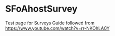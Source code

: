 # SFoAhostSurvey
Test page for Surveys
Guide followed from https://www.youtube.com/watch?v=rr-NKOhLA0Y
